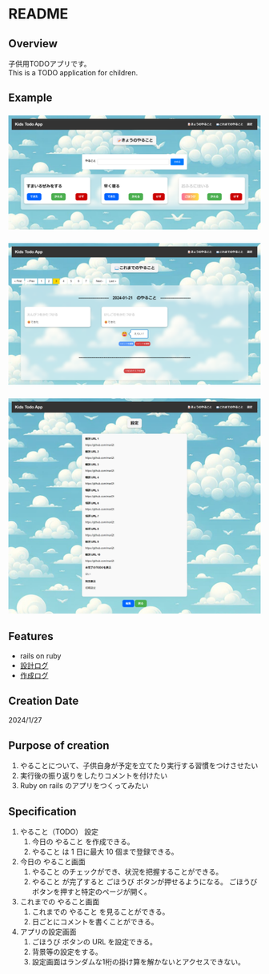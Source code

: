 # README

## Overview

子供用TODOアプリです。  
This is a TODO application for children.

## Example

### ![example1.png](/app/assets/images/example1.png "example1.png")

### ![example2.png](/app/assets/images/example2.png "example2.png")

### ![example3.png](/app/assets/images/example3.png "example3.png")

## Features

- rails on ruby
- [設計ログ](./PlanLog.md)
- [作成ログ](./MakeLog.md)

## Creation Date

2024/1/27

## Purpose of creation

1. やることについて、子供自身が予定を立てたり実行する習慣をつけさせたい
2. 実行後の振り返りをしたりコメントを付けたい
3. Ruby on rails のアプリをつくってみたい

## Specification

1. やること（TODO） 設定
   1. 今日の やること を作成できる。
   2. やること は 1 日に最大 10 個まで登録できる。
2. 今日の やること画面
   1. やること のチェックができ、状況を把握することができる。
   2. やること が完了すると ごほうび ボタンが押せるようになる。 ごほうび ボタンを押すと特定のページが開く。
3. これまでの やること画面
   1. これまでの やること を見ることができる。
   2. 日ごとにコメントを書くことができる。
4. アプリの設定画面
   1. ごほうび ボタンの URL を設定できる。
   2. 背景等の設定をする。
   3. 設定画面はランダムな1桁の掛け算を解かないとアクセスできない。
